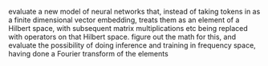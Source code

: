 evaluate a new model of neural networks that, instead of taking tokens in as a finite dimensional vector embedding, treats them as an element of a Hilbert space, with subsequent matrix multiplications etc being replaced with operators on that Hilbert space. figure out the math for this, and evaluate the possibility of doing inference and training in frequency space, having done a Fourier transform of the elements
